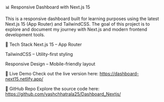 📊 Responsive Dashboard with Next.js 15

This is a responsive dashboard built for learning purposes using the latest Next.js 15 (App Router) and TailwindCSS. The goal of this project is to explore and document my journey with Next.js and modern frontend development tools.

🔧 Tech Stack
Next.js 15 – App Router

TailwindCSS – Utility-first styling

Responsive Design – Mobile-friendly layout

🚀 Live Demo
Check out the live version here: https://dashboard-next15.netlify.app/

📂 GitHub Repo
Explore the source code here: https://github.com/yashchhatrala25/Dashboard_Nextjs/

